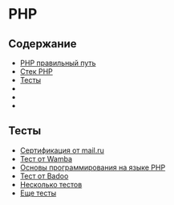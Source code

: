 # PHP

## Содержание
* [PHP правильный путь](http://getjump.me/ru-php-the-right-way/)
* [Стек PHP](https://map.hexlet.io/stacks/php)
* [Тесты](#Тесты)
* []()
* []()
* []()

## Тесты
* [Сертификация от mail.ru](https://certification.mail.ru/)
* [Тест от Wamba](https://corp.wamba.com/ru/test/)
* [Основы программирования на языке PHP](http://crowdtest.org/ru/php)
* [Тест от Badoo](http://php.feedme.ru/)
* [Несколько тестов](http://onlinetestcentre.com/search/php.html)
* [Еще тесты](http://www.quizful.net/category/php)
